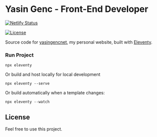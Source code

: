# Yasin Genc - Front-End Developer

[![Netlify Status](https://api.netlify.com/api/v1/badges/60a90172-9209-47fb-8829-a6824909a2fe/deploy-status)](https://app.netlify.com/sites/walking-suitcase/deploys)

[![License](https://img.shields.io/github/license/yasingencnet/yasingencnet.svg)](https://github.com/yasingencnet/yasingencnet)

Source code for [yasingencnet](https://yasingenc.net), my personal website, built with [Eleventy](https://www.11ty.io).

### Run Project

```
npx eleventy
```

Or build and host locally for local development
```
npx eleventy --serve
```

Or build automatically when a template changes:
```
npx eleventy --watch
```

## License

Feel free to use this project.
